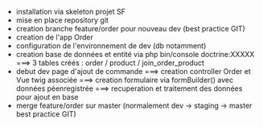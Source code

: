 - installation via skeleton projet SF
- mise en place repository git
- creation branche feature/order pour nouveau dev (best practice GIT)
- creation de l'app Order
- configuration de l'environnement de dev (db notamment)
- creation base de données et entité via php bin/console doctrine:XXXXX
===> 3 tables créés : order / product / join_order_product
- debut dev page d'ajout de commande
===> creation controller Order et Vue twig associée
===> creation formulaire via formBuilder() avec données péenregistrée
===> recuperation et traitement des données pour ajout en base
- merge feature/order sur master (normalement dev -> staging -> master best practice GIT)
